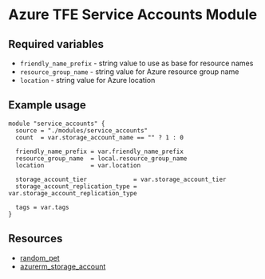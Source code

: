 # Azure TFE Service Accounts Module

## Required variables

* `friendly_name_prefix` - string value to use as base for resource names
* `resource_group_name` - string value for Azure resource group name
* `location` - string value for Azure location

## Example usage

```hcl
module "service_accounts" {
  source = "./modules/service_accounts"
  count  = var.storage_account_name == "" ? 1 : 0

  friendly_name_prefix = var.friendly_name_prefix
  resource_group_name  = local.resource_group_name
  location             = var.location

  storage_account_tier             = var.storage_account_tier
  storage_account_replication_type = var.storage_account_replication_type

  tags = var.tags
}
```

## Resources

* [random_pet](https://registry.terraform.io/providers/hashicorp/random/latest/docs/resources/pet)
* [azurerm_storage_account](https://registry.terraform.io/providers/hashicorp/azurerm/latest/docs/resources/storage_account)
